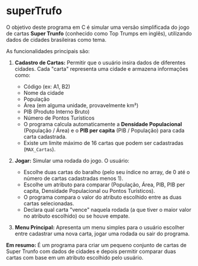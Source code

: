 # superTrufo
O objetivo deste programa em C é simular uma versão simplificada do jogo de cartas **Super Trunfo** (conhecido como Top Trumps em inglês), utilizando dados de cidades brasileiras como tema.

As funcionalidades principais são:

1.  **Cadastro de Cartas:** Permitir que o usuário insira dados de diferentes cidades. Cada "carta" representa uma cidade e armazena informações como:
    *   Código (ex: A1, B2)
    *   Nome da cidade
    *   População
    *   Área (em alguma unidade, provavelmente km²)
    *   PIB (Produto Interno Bruto)
    *   Número de Pontos Turísticos
    *   O programa calcula automaticamente a **Densidade Populacional** (População / Área) e o **PIB per capita** (PIB / População) para cada carta cadastrada.
    *   Existe um limite máximo de 16 cartas que podem ser cadastradas (`MAX_Cartas`).

2.  **Jogar:** Simular uma rodada do jogo. O usuário:
    *   Escolhe duas cartas do baralho (pelo seu índice no array, de 0 até o número de cartas cadastradas menos 1).
    *   Escolhe um atributo para comparar (População, Área, PIB, PIB per capita, Densidade Populacional ou Pontos Turísticos).
    *   O programa compara o valor do atributo escolhido entre as duas cartas selecionadas.
    *   Declara qual carta "vence" naquela rodada (a que tiver o maior valor no atributo escolhido) ou se houve empate.

3.  **Menu Principal:** Apresenta um menu simples para o usuário escolher entre cadastrar uma nova carta, jogar uma rodada ou sair do programa.

**Em resumo:** É um programa para criar um pequeno conjunto de cartas de Super Trunfo com dados de cidades e depois permitir comparar duas cartas com base em um atributo escolhido pelo usuário.

